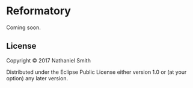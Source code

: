 # Reformatory

Coming soon.

## License

Copyright © 2017 Nathaniel Smith

Distributed under the Eclipse Public License either version 1.0 or (at your option) any later version.
